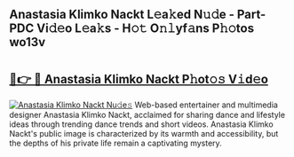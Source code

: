 ## Anastasia Klimko Nackt L𝚎a𝚔ed N𝚞𝚍e - Part-PDC Vi𝚍𝚎o L𝚎a𝚔s - H𝚘𝚝 O𝚗𝚕yf𝚊ns P𝚑𝚘tos wo13v

# <h2><a href="http://kfelwl.oniu.top/?m=Anastasia+Klimko+Nackt">🔗👉 🔴 Anastasia Klimko Nackt P𝚑ot𝚘𝚜 V𝚒d𝚎o</a></h2>

[![Anastasia Klimko Nackt Nu𝚍e𝚜](https://i.imgur.com/0qMVB7G.gif)](http://kfelwl.oniu.top/?m=Anastasia+Klimko+Nackt)
Web-based entertainer and multimedia designer Anastasia Klimko Nackt, acclaimed for sharing dance and lifestyle ideas through trending dance trends and short videos. Anastasia Klimko Nackt's public image is characterized by its warmth and accessibility, but the depths of his private life remain a captivating mystery.  

